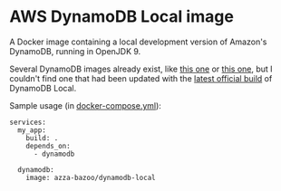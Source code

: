 # AWS DynamoDB Local image

A Docker image containing a local development version of Amazon's DynamoDB, running in OpenJDK 9.

Several DynamoDB images already exist, like [this one](https://github.com/deangiberson/docker_aws_dynamodb_local) or [this one](https://github.com/vsouza/docker-dynamoDB-local), but I couldn't find one that had been updated with the [latest official build](http://docs.aws.amazon.com/amazondynamodb/latest/developerguide/DynamoDBLocal.html) of DynamoDB Local.

Sample usage (in [docker-compose.yml](https://docs.docker.com/compose/overview/)):

```
services:
  my_app:
    build: .
    depends_on:
      - dynamodb

  dynamodb:
    image: azza-bazoo/dynamodb-local

```
